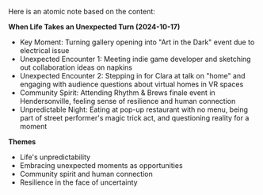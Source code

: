 Here is an atomic note based on the content:

**When Life Takes an Unexpected Turn (2024-10-17)**

* Key Moment: Turning gallery opening into "Art in the Dark" event due to electrical issue
* Unexpected Encounter 1: Meeting indie game developer and sketching out collaboration ideas on napkins
* Unexpected Encounter 2: Stepping in for Clara at talk on "home" and engaging with audience questions about virtual homes in VR spaces
* Community Spirit: Attending Rhythm & Brews finale event in Hendersonville, feeling sense of resilience and human connection
* Unpredictable Night: Eating at pop-up restaurant with no menu, being part of street performer's magic trick act, and questioning reality for a moment

**Themes**

* Life's unpredictability
* Embracing unexpected moments as opportunities
* Community spirit and human connection
* Resilience in the face of uncertainty